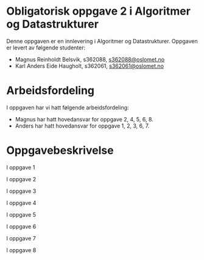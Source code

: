 # Obligatorisk oppgave 2 i Algoritmer og Datastrukturer

Denne oppgaven er en innlevering i Algoritmer og Datastrukturer. 
Oppgaven er levert av følgende studenter:
* Magnus Reinholdt Belsvik, s362088, s362088@oslomet.no
* Karl Anders Eide Haugholt, s362061, s362061@oslomet.no


# Arbeidsfordeling

I oppgaven har vi hatt følgende arbeidsfordeling:
* Magnus har hatt hovedansvar for oppgave 2, 4, 5, 6, 8. 
* Anders har hatt hovedansvar for oppgave 1, 2, 3, 6, 7. 


# Oppgavebeskrivelse

I oppgave 1

I oppgave 2

I oppgave 3

I oppgave 4 

I oppgave 5 

I oppgave 6 

I oppgave 7 

I oppgave 8 


